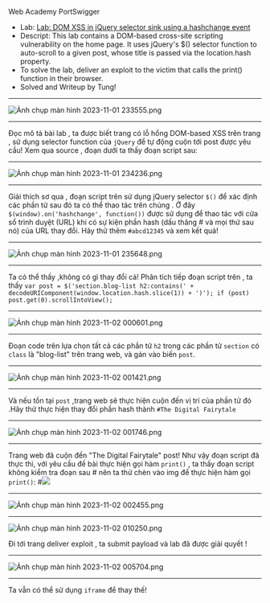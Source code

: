 Web Academy PortSwigger
* Lab: [Lab: DOM XSS in jQuery selector sink using a hashchange event](https://portswigger.net/web-security/cross-site-scripting/dom-based/lab-jquery-selector-hash-change-event)
* Descript: This lab contains a DOM-based cross-site scripting vulnerability on the home page. It uses jQuery's $() selector function to auto-scroll to a given post, whose title is passed via the location.hash property.
* To solve the lab, deliver an exploit to the victim that calls the print() function in their browser.
* Solved and Writeup by Tung!

---
![Ảnh chụp màn hình 2023-11-01 233555.png](https://hackmd.io/_uploads/ryYcRex7a.png)

---
Đọc mô tả bài lab , ta được biết trang có lỗ hổng DOM-based XSS trên trang , sử dụng selector function của `jQuery` để tự động cuộn tới post được yêu cầu! Xem qua source , đoạn dưới ta thấy đoạn script sau: 

---
![Ảnh chụp màn hình 2023-11-01 234236.png](https://hackmd.io/_uploads/B12LlbxQa.png)

---
Giải thích sơ qua , đoạn script trên sử dụng jQuery selector `$()` để xác định các phần tử sau đó ta có thể thao tác trên chúng . Ở đây `$(window).on('hashchange', function())` được sử dụng để thao tác với cửa sổ trình duyệt (URL) khi có sự kiện phần hash (dấu thăng # và mọi thứ sau nó) của URL thay đổi. Hãy thử thêm `#abcd12345` và xem kết quả!

---
![Ảnh chụp màn hình 2023-11-01 235648.png](https://hackmd.io/_uploads/Bkv67Ze7a.png)

---
Ta có thể thấy ,không có gì thay đổi cả! Phân tích tiếp đoạn script trên , ta thấy `var post = $('section.blog-list h2:contains(' + decodeURIComponent(window.location.hash.slice(1)) + ')');
                            if (post) post.get(0).scrollIntoView();`

---
![Ảnh chụp màn hình 2023-11-02 000601.png](https://hackmd.io/_uploads/SypcHZe76.png)

---
Đoạn code trên lựa chọn tất cả các phần tử `h2` trong các phần tử `section` có `class` là "blog-list" trên trang web, và gán vào biến `post`.

---
![Ảnh chụp màn hình 2023-11-02 001421.png](https://hackmd.io/_uploads/HJFKPWeQp.png)

---
Và nếu tồn tại `post` ,trang web sẽ thực hiện cuộn đến vị trí của phần tử đó .Hãy thử thực hiện thay đổi phần hash thành `#The Digital Fairytale`

---
![Ảnh chụp màn hình 2023-11-02 001746.png](https://hackmd.io/_uploads/rkFLOWlmp.png)

---
Trang web đã cuộn đến "The Digital Fairytale" post!
Như vậy đoạn script đã thực thi, với yêu cầu đề bài thực hiện gọi hàm `print()` , ta thấy đoạn script không kiểm tra đoạn sau # nên ta thử chèn vào img để thực hiện hàm gọi `print()`: #<img src=xyz onerror=print()>

---
![Ảnh chụp màn hình 2023-11-02 002455.png](https://hackmd.io/_uploads/B1OGjWgmp.png)

---
![Ảnh chụp màn hình 2023-11-02 010250.png](https://hackmd.io/_uploads/ryKg7GlXT.png)

Đi tới trang deliver exploit , ta submit payload và lab đã được giải quyết !

---
![Ảnh chụp màn hình 2023-11-02 005704.png](https://hackmd.io/_uploads/H1STzfl76.png)


---
Ta vẫn có thể sử dụng `iframe` để thay thế!

